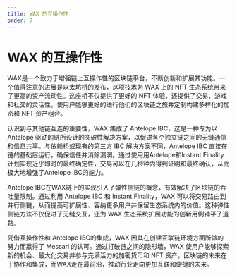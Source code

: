 ```yaml
---
title: WAX 的互操作性
order: 7
---
```


# WAX 的互操作性

WAX是一个致力于增强链上互操作性的区块链平台，不断创新和扩展其功能。一个值得注意的进展是以太坊桥的发布，这项技术为 WAX 上的 NFT 生态系统带来了更高的资产流动性。这座桥不仅提供了更好的 NFT 体验，还提供了交易、游戏和社交的灵活性，使用户能够更好的进行他们的区块链之旅并定制构建多样化的加密和 NFT 资产组合。

认识到与其他链互连的重要性，WAX 集成了 Antelope IBC，这是一种专为以 Antelope 驱动的链所设计的突破性解决方案，以促进各个独立链之间的无缝通信和信息共享。与依赖桥或现有的第三方 IBC 解决方案不同，Antelope IBC 直接在链的基础层运行，确保信任并消除漏洞。通过使用用Antelope和Instant Finality计划实现近乎即时的最终确定性，交易可以在几秒钟内得到证明和最终确认，从而极大地增强了Antelope IBC的能力。

Antelope IBC在WAX链上的实现引入了弹性侧链的概念，有效解决了区块链的吞吐量限制。通过利用 Antelope IBC 和 Instant Finality，WAX 可以将交易路由到并行侧链，从而提高可扩展性、容纳更多用户并保留生态系统内的价值。这种弹性侧链方法不仅促进了无缝交互，还为 WAX 生态系统扩展功能的创新用例铺平了道路。

凭借互操作性和 Antelope IBC的集成，WAX 因其在创建互联链环境方面所做的努力而赢得了 Messari 的认可。通过打破链之间的隐形墙，WAX 使用户能够探索新的机会、最大化交易并参与充满活力的加密货币和 NFT 资产。区块链的未来在于协作和集成，而WAX走在最前沿，推动行业走向更加互联和便捷的未来。
